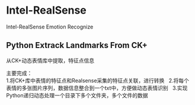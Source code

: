 # Intel-RealSense
Intel-RealSense Emotion Recognize

## Python Extrack Landmarks From CK+
从CK+动态表情库中提取，特征点信息  

主要完成：  
1.将CK+库中表情的特征点和Realsense采集的特征点关联，进行转换  
2.将每个表情的多张图片序列，数据信息整合到一个txt中，方便做动态表情识别  
3.实现Python递归动态处理一个目录下多个文件夹，多个文件的数据
